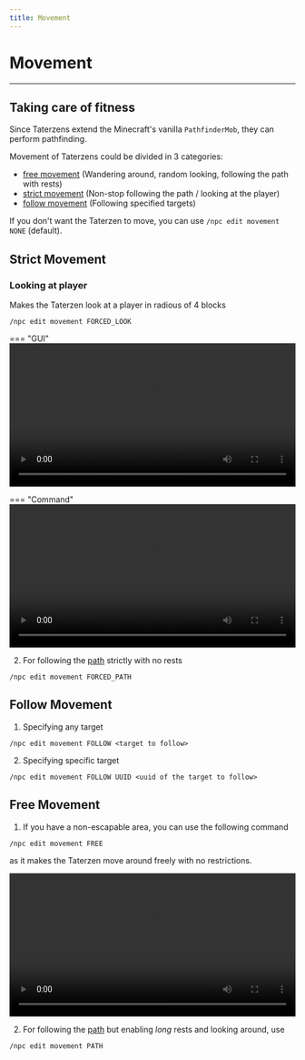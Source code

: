 ```yaml
---
title: Movement
---
```



# Movement

---


## Taking care of fitness

Since Taterzens extend the Minecraft's vanilla `PathfinderMob`, they can
perform pathfinding.

Movement of Taterzens could be divided in 3 categories:

* [free movement](#free-movement) (Wandering around, random looking, following the path with rests)
* [strict movement](#strict-movement) (Non-stop following the path / looking at the player)
* [follow movement](#follow-movement) (Following specified targets)


If you don't want the Taterzen to move, you can use
`/npc edit movement NONE` (default).


## Strict Movement

### Looking at player

Makes the Taterzen look at a player in radious of 4 blocks
```
/npc edit movement FORCED_LOOK
```

=== "GUI"
	<video controls="true" allowfullscreen="true" width="100%">
		<source src="../../assets/video/gui_look.webm" type="video/mp4">
	</video>

=== "Command"
	<video controls="true" allowfullscreen="true" width="100%">
		<source src="../../assets/video/forced_look.mp4" type="video/mp4">
	</video>

2. For following the [path](../path/) strictly with no rests
```
/npc edit movement FORCED_PATH
```


## Follow Movement

1. Specifying any target
```
/npc edit movement FOLLOW <target to follow>
```


2. Specifying specific target
```
/npc edit movement FOLLOW UUID <uuid of the target to follow>
```

## Free Movement

1. If you have a non-escapable area, you can use the following command
```
/npc edit movement FREE
```
as it makes the Taterzen move around freely with no restrictions.

<video controls="true" allowfullscreen="true" width="100%">
	<source src="../../assets/video/free_movement.mp4" type="video/mp4">
	<p>Your browser does not support the video element.</p>
</video>

2. For following the [path](../path.md) but enabling *long* rests and looking around, use
```
/npc edit movement PATH
```